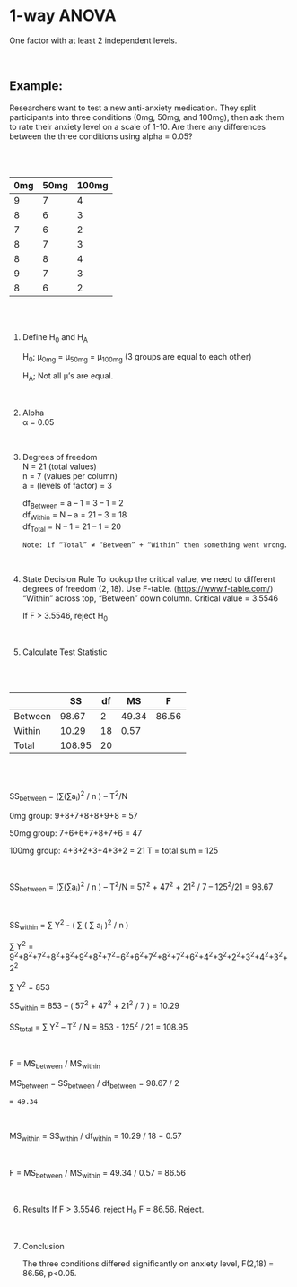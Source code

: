 # 1-way ANOVA

One factor with at least 2 independent levels.

</br>

## Example:
Researchers want to test a new anti-anxiety medication. They split participants into three conditions (0mg, 50mg, and 100mg), then ask them to rate their anxiety level on a scale of 1-10. Are there any differences between the three conditions using alpha = 0.05?

</br>

</br>

<table>
<thead>
    <tr>
        <th>0mg</th>
        <th>50mg</th>
        <th>100mg</th>
    </tr>
</thead>
<tbody>
    <tr>
        <td>9</td>
        <td>7</td>
        <td>4</td>
    </tr>
    <tr>
        <td>8</td>
        <td>6</td>
        <td>3</td>
    </tr>
    <tr>
        <td>7</td>
        <td>6</td>
        <td>2</td>
    </tr>
    <tr>
        <td>8</td>
        <td>7</td>
        <td>3</td>
    </tr>
    <tr>
        <td>8</td>
        <td>8</td>
        <td>4</td>
    </tr>
    <tr>
        <td>9</td>
        <td>7</td>
        <td>3</td>
    </tr>
    <tr>
        <td>8</td>
        <td>6</td>
        <td>2</td>
    </tr>
</tbody>
</table>

</br>

</br>

1. Define H<sub>0</sub> and H<sub>A</sub>   

    H<sub>0</sub>; μ<sub>0mg</sub> = μ<sub>50mg</sub> = μ<sub>100mg</sub> (3 groups are equal to each other)  

    H<sub>A</sub>; Not all μ’s are equal.

</br>

2. Alpha    
 α = 0.05

</br>

3. Degrees of freedom   
    N = 21 (total values)   
    n = 7 (values per column)   
    a = (levels of factor) = 3  

    df<sub>Between</sub> = a – 1 = 3 – 1 = 2   
    df<sub>Within</sub> = N – a = 21 – 3 = 18  
    df<sub>Total</sub> = N – 1 = 21 – 1 = 20   

    ```
    Note: if “Total” ≠ “Between” + “Within” then something went wrong.  
    ```

</br>

4. State Decision Rule
To lookup the critical value, we need to different degrees of freedom (2, 18). Use F-table. (https://www.f-table.com/) “Within” across top, “Between” down column. Critical value = 3.5546  

    If F > 3.5546, reject H<sub>0</sub>

</br>

5. Calculate Test Statistic


</br>

</br>

<table>
<thead>
    <tr>
        <th></th>
        <th>SS</th>
        <th>df</th>
        <th>MS</th>
        <th>F</th>
    </tr>
</thead>
<tbody>
    <tr>
        <td>Between</td>
        <td>98.67</td>
        <td>2</td>
        <td>49.34</td>
        <td>86.56</td>
    </tr>
    <tr>
        <td>Within</td>
        <td>10.29</td>
        <td>18</td>
        <td>0.57</td>
    </tr>
    <tr>
        <td>Total</td>
        <td>108.95</td>
        <td>20</td>
    </tr>
</tbody>
</table>

</br>

</br>

SS<sub>between</sub> = (∑(∑a<sub>i</sub>)<sup>2</sup> / n ) – T<sup>2</sup>/N

0mg group: 9+8+7+8+8+9+8 = 57   

50mg group: 7+6+6+7+8+7+6 = 47  

100mg group: 4+3+2+3+4+3+2 = 21 
T = total sum = 125

</br>

SS<sub>between</sub> = (∑(∑a<sub>i</sub>)<sup>2</sup> / n ) – T<sup>2</sup>/N = 57<sup>2</sup> + 47<sup>2</sup> + 21<sup>2</sup> / 7 – 125<sup>2</sup>/21 = 98.67

</br>

SS<sub>within</sub> = ∑ Y<sup>2</sup> - ( ∑ ( ∑ a<sub>i</sub> )<sup>2</sup> / n )    

∑ Y<sup>2</sup> = 9<sup>2</sup>+8<sup>2</sup>+7<sup>2</sup>+8<sup>2</sup>+8<sup>2</sup>+9<sup>2</sup>+8<sup>2</sup>+7<sup>2</sup>+6<sup>2</sup>+6<sup>2</sup>+7<sup>2</sup>+8<sup>2</sup>+7<sup>2</sup>+6<sup>2</sup>+4<sup>2</sup>+3<sup>2</sup>+2<sup>2</sup>+3<sup>2</sup>+4<sup>2</sup>+3<sup>2</sup>+2<sup>2</sup>    

∑ Y<sup>2</sup> = 853  

SS<sub>within</sub> = 853 – ( 57<sup>2</sup> + 47<sup>2</sup> + 21<sup>2</sup> / 7 ) = 10.29

SS<sub>total</sub> = ∑ Y<sup>2</sup> – T<sup>2</sup> / N = 853 - 125<sup>2</sup> / 21 = 108.95

</br>

F = MS<sub>between</sub> / MS<sub>within</sub>

MS<sub>between</sub> = SS<sub>between</sub> / df<sub>between</sub> = 98.67 / 2 

    = 49.34
</br>

MS<sub>within</sub> = SS<sub>within</sub> / df<sub>within</sub> = 10.29 / 18 = 0.57

</br>

F = MS<sub>between</sub> / MS<sub>within</sub> = 49.34 / 0.57 = 86.56

</br>


6. Results
If F > 3.5546, reject H<sub>0</sub>
F = 86.56. Reject.  

</br>

7. Conclusion   

    The three conditions differed significantly on anxiety level, F(2,18) = 86.56, p<0.05.

